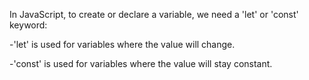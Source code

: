 In JavaScript, to create or declare a variable, we need a 'let' or 'const' keyword:

-'let' is used for variables where the value will change.

-'const' is used for variables where the value will stay constant.
